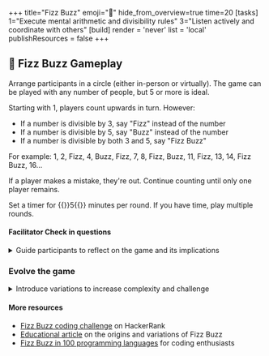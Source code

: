 +++
title="Fizz Buzz"
emoji="🔢"
hide_from_overview=true
time=20
[tasks]
1="Execute mental arithmetic and divisibility rules"
3="Listen actively and coordinate with others"
[build]
  render = 'never'
  list = 'local'
  publishResources = false
+++

## 🔢 Fizz Buzz Gameplay

Arrange participants in a circle (either in-person or virtually). The game can be played with any number of people, but 5 or more is ideal.

Starting with 1, players count upwards in turn. However:

- If a number is divisible by 3, say "Fizz" instead of the number
- If a number is divisible by 5, say "Buzz" instead of the number
- If a number is divisible by both 3 and 5, say "Fizz Buzz"

For example: 1, 2, Fizz, 4, Buzz, Fizz, 7, 8, Fizz, Buzz, 11, Fizz, 13, 14, Fizz Buzz, 16...

If a player makes a mistake, they're out. Continue counting until only one player remains.

Set a timer for {{<timer>}}5{{</timer>}} minutes per round. If you have time, play multiple rounds.

#### Facilitator Check in questions

<details><summary>Guide participants to reflect on the game and its implications</summary>

- What strategies did you use to keep track of the numbers?
- How did the pressure of quick responses affect your thinking?
- Did you find yourself anticipating your turn? How many numbers ahead?
- How does this game relate to problem-solving in programming?
- What was most challenging: remembering the rules, doing the math, or staying focused?
- How did the group's energy change as the numbers got higher?
- Can you think of any real-world scenarios where this kind of quick pattern recognition would be useful?

</details>

### Evolve the game

<details><summary>Introduce variations to increase complexity and challenge</summary>

- Round 2: Add "Fuzz" for numbers divisible by 7
- Round 3: Replace "Fizz" with a clap, "Buzz" with a snap, and "Fizz Buzz" with a stomp
- Round 4: Count backwards from 100, applying the same rules
- Round 5: Allow players to create one new rule at the start of the round (e.g., "Bazz" for numbers ending in 2)

</details>

#### More resources

- [Fizz Buzz coding challenge](https://www.hackerrank.com/challenges/fizzbuzz/problem) on HackerRank
- [Educational article](https://en.wikipedia.org/wiki/Fizz_buzz) on the origins and variations of Fizz Buzz
- [Fizz Buzz in 100 programming languages](https://rosettacode.org/wiki/FizzBuzz) for coding enthusiasts
